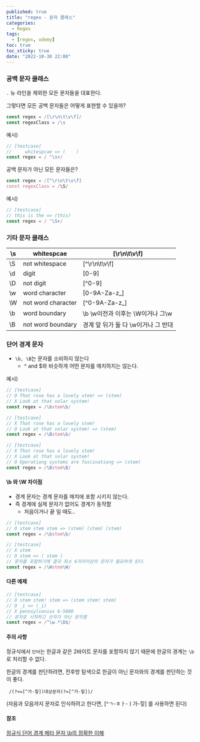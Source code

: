```yaml
---
published: true
title: "regex - 문자 클래스"
categories:
  - Regex
tags:
  - [regex, udemy]
toc: true
toc_sticky: true
date: "2022-10-30 22:00"
---
```


### 공백 문자 클래스

`.` 뉴 라인을 제외한 모든 문자들을 대표한다.

그렇다면 모든 공백 문자들은 어떻게 표현할 수 있을까? 

```js
const regex = /[\r\n\t\v\f]/
const regexClass = /\s
```

예시)

```js
// [testcase]
//     whitespcae => (    )
const regex = / ^\s+/
```

공백 문자가 아닌 모든 문자들은?

```js
const regex = /[^\r\n\t\v\f]
const regexClass = /\S/
```

예시)

```js
// [testcase]
// this is the => (this)
const regex = / ^\S+/
```

### 기타 문자 클래스

| \s   | whitespcae         | [\r\n\t\v\f]                        |
| ---- | ------------------ | ----------------------------------- |
| \S   | not whitespace     | [^\r\n\t\v\f]                       |
| \d   | digit              | [0-9]                               |
| \D   | not digit          | [^0-9]                              |
| \w   | word character     | [0-9A-Za-z_]                        |
| \W   | not word character | [^0-9A-Za-z_]                       |
| \b   | word boundary      | \b \w이전과 이후는 \W이거나 그\w    |
| \B   | not word boundary  | 경계 앞 뒤가 둘 다 \w이거나 그 반대 |

### 단어 경계 문자

* `\b, \B`는 문자를 소비하지 않는다
  * ^ and $와 비슷하게 어떤 문자를 매치하지는 않는다.

예시)

```js
// [testcase]
// O That rose has a lovely stem! => (stem)
// X Look at that solar system!
const regex = /\bstem\b/

// [testcase]
// X That rose has a lovely stem!
// O Look at that solar system! => (stem)
const regex = /\Bstem\b/

// [testcase]
// X That rose has a lovely stem!
// X Look at that solar system!
// O Operationg systems are fascinationg => (stem)
const regex = /\Bstem\B/
```

#### \b 와 \W 차이점

* 경계 문자는 경계 문자를 매치에 포함 시키지 않는다.
* 즉 경계에 실제 문자가 없어도 경계가 동작함
  * 처음이거나 끝 일 때도..

```js
// [testcase]
// O stem stem stem => (stem) (stem) (stem)
const regex = /\bstem\b/

// [testcase]
// X stem
// O stem => ( stem )
// 문자를 포함하기에 결국 최소 6자리이상의 문자가 필요하게 된다.
const regex = /\Wstem\W/
```

#### 다른 예제

```js
// [testcase]
// O stem stem! stem => (stem stem! stem)
// O _i => (_i)
// X pennsylvanias 6-5000
// 문자로 시작하고 숫자가 아닌 문자열
const regex = /^\w.*\D$/
```

#### 주의 사항

정규식에서 `단어`는 한글과 같은 2바이트 문자를 포함하지 않기 때문에 한글의 경계는 `\b`로 처리할 수 없다.

한글의 경계를 판단하려면, 전후방 탐색으로 한글이 아닌 문자와의 경계를 판단하는 것이 좋다.

` /(?<=[^가-힣])대상문자(?=[^가-힣])/`

 (자음과 모음까지 문자로 인식하려고 한다면, [^ㄱ-ㅎㅏ-ㅣ가-힣] 를 사용하면 된다)

#### 참조

[정규식 단어 경계 메타 문자 \b의 정확한 이해](https://ohgyun.com/392)

